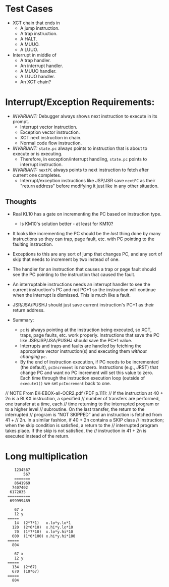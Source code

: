 # Test Cases
* XCT chain that ends in
  * A jump instruction.
  * A trap instruction.
  * A HALT.
  * A MUUO.
  * A LUUO.
* Interrupt in middle of
  * A trap handler.
  * An interrupt handler.
  * A MUUO handler.
  * A LUUO handler.
  * An XCT chain?

# Interrupt/Exception Requirements:
  * *INVARIANT:* Debugger always shows next instruction to execute in
    its prompt.
    * Interrupt vector instruction.
	* Exception vector instruction.
	* XCT next instruction in chain.
	* Normal code flow instruction.
  * *INVARIANT:* `state.pc` always points to instruction that is about
    to execute or is executing.
    * Therefore, in exception/interrupt handling, `state.pc` points to
      interrupt instruction.
  * *INVARIANT:* `nextPC` always points to next instruction to fetch
    after current one completes.
	* Interrupt/exception instructions like JSP/JSR save `nextPC` as
	  their "return address" before modifying it just like in any other
	  situation.

## Thoughts
  * Real KL10 has a gate on incrementing the PC based on instruction type.
    * Is KM10's solution better - at least for KM10?

  * It looks like incrementing the PC should be the _last_ thing done
    by many instructions so they can trap, page fault, etc. with PC
    pointing to the faulting instruction.

  * Exceptions to this are any sort of jump that changes PC, and any
    sort of skip that needs to increment by two instead of one.

  * The handler for an instruction that causes a trap or page fault
    should see the PC pointing to the instruction that caused the
    fault.

  * An interruptable instructions needs an interrupt handler to see
    the current instruction's PC and not PC+1 so the instruction will
    continue when the interrupt is dismissed. This is much like a
    fault.

  * JSR/JSA/PUSHJ should just save current instruction's PC+1 as their
    return address.

  * Summary:
    * `pc` is always pointing at the instruction being executed, so
      XCT, traps, page faults, etc. work properly. Instructions that
      save the PC like JSR/JSP/JSA/PUSHJ should save the PC+1 value.
    * Interrupts and traps and faults are handled by fetching the
      appropriate vector instruction(s) and executing them _without
      changing `pc`_.
    * By the end of instruction execution, if PC needs to be
	  incremented (the default), `pcIncrement` is nonzero.
	  Instructions (e.g., JRST) that change PC and want no PC
	  increment will set this value to zero. Each time through the
	  instruction execution loop (outside of `execute1()` we set
	  `pcIncrement` back to one.


// NOTE From EK-EBOX-all-OCR2.pdf (PDF p.111):
// If the instruction at 40 + 2n is a BLKX instruction, a specified
// number of transfers are performed, one transfer at a time, each
// time returning to the interrupted program or to a higher level
// subroutine. On the last transfer, the return to the interrupted
// program is “NOT SKIPPED” and an instruction is fetched from 41 +
// 2n. In a similar fashion, if 40 + 2n contains a SKIP class
// instruction; when the skip condition is satisfied, a return to the
// interrupted program takes place. If the skip is not satisfied, the
// instruction in 41 + 2n is executed instead of the return.

# Long multiplication

		1234567
			567
		=======
        8641969
	   7407402
      6172835
	 ==========
	  699999489

        67 x
        12 y
     =====
	    14  (2*7*1)   x.lo*y.lo*1
	   120  (2*6*10)  x.hi*y.lo*10
	    70  (1*7*10)  x.lo*y.hi*10
	   600  (1*6*100) x.hi*y.hi*100
	 =====
	   804

        67 x
        12 y
     =====
	   134  (2*67)
	   670  (10*67)
	 =====
	   804

